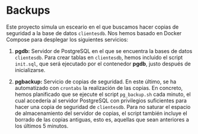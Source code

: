 # Backups

Este proyecto simula un esceario en el que buscamos hacer copias de seguridad a la base de datos `clientesdb`. Nos hemos basado en Docker Compose para desplegar los siguientes servicios:

1. **pgdb:** Servidor de PostgreSQL en el que se encuentra la bases de datos `clientesdb`. Para crear tablas en `clientesdb`, hemos incluido el script `init.sql`, que será ejecutado por el contenedor **pgdb**, justo después de inicializarse.

2. **pgbackup:** Servicio de copias de seguridad. En este último, se ha automatizado con `crontabs` la realización de las copias. En concreto, hemos planificado que se ejecute el script `pg_backup.sh` cada minuto, el cual accedería al servidor PostgreSQL con privilegios suficientes para hacer una copia de seguridad de `clientesdb`. Para no saturar el espacio de almacenamiento del servidor de copias, el script también incluye el borrado de las copias antiguas, esto es, aquellas que sean anteriores a los últimos 5 minutos.

